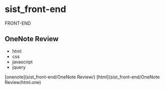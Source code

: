 # sist_front-end
FRONT-END


## OneNote Review

* html 
* css
* javascript
* jquery

[onenote](sist_front-end/OneNote Review/)
[html](sist_front-end/OneNote Review/html.one)
